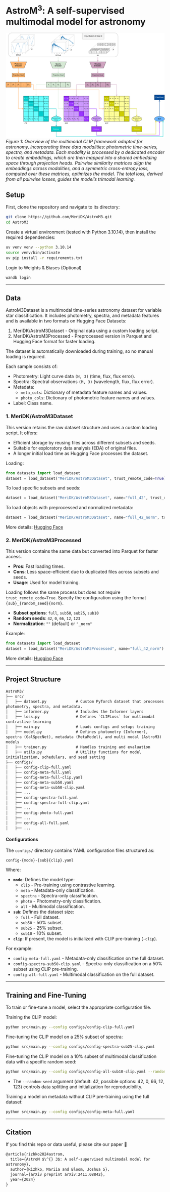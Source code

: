 # AstroM<sup>3</sup>: A self-supervised multimodal model for astronomy

![Model Overview](images/astroclip.png)
*Figure 1: Overview of the multimodal CLIP framework adapted for astronomy, incorporating three data modalities: photometric time-series, spectra, and metadata. Each modality is processed by a dedicated encoder to create embeddings, which are then mapped into a shared embedding space through projection heads. Pairwise similarity matrices align the embeddings across modalities, and a symmetric cross-entropy loss, computed over these matrices, optimizes the model. The total loss, derived from all pairwise losses, guides the model’s trimodal learning.*

## Setup

First, clone the repository and navigate to its directory:
```sh
git clone https://github.com/MeriDK/AstroM3.git
cd AstroM3
```

Create a virtual environment (tested with Python 3.10.14), then install the required dependencies:
```sh
uv venv venv --python 3.10.14
source venv/bin/activate
uv pip install -r requirements.txt
```

Login to Weights & Biases (Optional)
```sh
wandb login
```
---

## Data

AstroM3Dataset is a multimodal time-series astronomy dataset for variable star classification. It includes photometry, spectra, and metadata features and is available in two formats on Hugging Face Datasets:

1. MeriDK/AstroM3Dataset - Original data using a custom loading script.
2. MeriDK/AstroM3Processed - Preprocessed version in Parquet and Hugging Face format for faster loading.

The dataset is automatically downloaded during training, so no manual loading is required.

Each sample consists of:

- Photometry: Light curve data `(N, 3)` (time, flux, flux error).
- Spectra: Spectral observations `(M, 3)` (wavelength, flux, flux error).
- Metadata:
  - `meta_cols`: Dictionary of metadata feature names and values.
  - `photo_cols`: Dictionary of photometric feature names and values.
- Label: Class name.

### 1. MeriDK/AstroM3Dataset

This version retains the raw dataset structure and uses a custom loading script. It offers:

- Efficient storage by reusing files across different subsets and seeds.
- Suitable for exploratory data analysis (EDA) of original files.
- A longer initial load time as Hugging Face processes the dataset.

Loading:
```python
from datasets import load_dataset
dataset = load_dataset("MeriDK/AstroM3Dataset", trust_remote_code=True)
```

To load specific subsets and seeds:
```python
dataset = load_dataset("MeriDK/AstroM3Dataset", name="full_42", trust_remote_code=True)
```

To load objects with preprocessed and normalized metadata:
```python
dataset = load_dataset("MeriDK/AstroM3Dataset", name="full_42_norm", trust_remote_code=True)
```

More details: [Hugging Face](https://huggingface.co/datasets/MeriDK/AstroM3Dataset)

### 2. MeriDK/AstroM3Processed

This version contains the same data but converted into Parquet for faster access.

- **Pros**: Fast loading times.
- **Cons**: Less space-efficient due to duplicated files across subsets and seeds.
- **Usage**: Used for model training.

Loading follows the same process but does not require `trust_remote_code=True`. Specify the configuration using the format `{sub}_{random_seed}{norm}`.

- **Subset options**: `full`, `sub50`, `sub25`, `sub10`
- **Random seeds**: `42`, `0`, `66`, `12`, `123`
- **Normalization**: `""` (default) or `"_norm"`

Example:
```python
from datasets import load_dataset
dataset = load_dataset("MeriDK/AstroM3Processed", name="full_42_norm")
```

More details: [Hugging Face](https://huggingface.co/datasets/MeriDK/AstroM3Processed)

---

## Project Structure
```
AstroM3/
├── src/
│   ├── dataset.py             # Custom PyTorch dataset that processes photometry, spectra, and metadata.
│   ├── informer.py            # Includes the Informer layers
│   ├── loss.py                # Defines `CLIPLoss` for multimodal contrastive learning
│   ├── main.py                # Loads configs and setups training
│   ├── model.py               # Defines photometry (Informer), spectra (GalSpecNet), metadata (MetaModel), and multi modal (AstroM3) models
│   ├── trainer.py             # Handles training and evaluation
│   ├── utils.py               # Utility functions for model initialization, schedulers, and seed setting
├── configs/                    
│   ├── config-clip-full.yaml
│   ├── config-meta-full.yaml
│   ├── config-meta-full-clip.yaml
│   ├── config-meta-sub50.yaml
│   ├── config-meta-sub50-clip.yaml
│   ├── ...
│   ├── config-spectra-full.yaml
│   ├── config-spectra-full-clip.yaml
│   ├── ...
│   ├── config-photo-full.yaml
│   ├── ...
│   ├── config-all-full.yaml
│   ├── ...
```

#### Configurations
The `configs/` directory contains YAML configuration files structured as:
```
config-{mode}-{sub}{clip}.yaml
```
Where:
- **`mode`**: Defines the model type:
  - `clip` - Pre-training using contrastive learning.
  - `meta` - Metadata-only classification.
  - `spectra` - Spectra-only classification.
  - `photo` - Photometry-only classification.
  - `all` - Multimodal classification.
- **`sub`**: Defines the dataset size:
  - `full` - Full dataset.
  - `sub50` - 50% subset.
  - `sub25` - 25% subset.
  - `sub10` - 10% subset.
- **`clip`**: If present, the model is initialized with CLIP pre-training (`-clip`).

For example:
- `config-meta-full.yaml` - Metadata-only classification on the full dataset.
- `config-spectra-sub50-clip.yaml` - Spectra-only classification on a 50% subset using CLIP pre-training.
- `config-all-full.yaml` - Multimodal classification on the full dataset.

---

## Training and Fine-Tuning

To train or fine-tune a model, select the appropriate configuration file.

Training the CLIP model:
```sh
python src/main.py --config configs/config-clip-full.yaml
```

Fine-tuning the CLIP model on a 25% subset of spectra:
```sh
python src/main.py --config configs/config-spectra-sub25-clip.yaml
```

Fine-tuning the CLIP model on a 10% subset of multimodal classification data with a specific random seed:
```sh
python src/main.py --config configs/config-all-sub10-clip.yaml --random-seed 123
```
- The `--random-seed` argument (default: 42, possible options: 42, 0, 66, 12, 123) controls data splitting and initialization for reproducibility.

Training a model on metadata without CLIP pre-training using the full dataset:
```sh
python src/main.py --config configs/config-meta-full.yaml
```

---

## Citation
If you find this repo or data useful, please cite our paper 🤗
```
@article{rizhko2024astrom,
  title={AstroM $\^{} 3$: A self-supervised multimodal model for astronomy},
  author={Rizhko, Mariia and Bloom, Joshua S},
  journal={arXiv preprint arXiv:2411.08842},
  year={2024}
}
```
